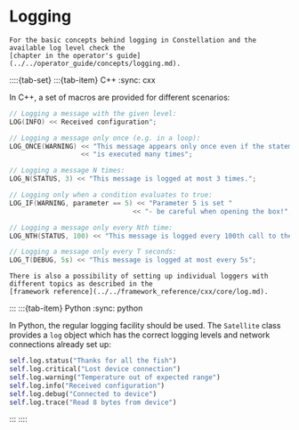 # Logging

```{seealso}
For the basic concepts behind logging in Constellation and the available log level check the
[chapter in the operator's guide](../../operator_guide/concepts/logging.md).
```

::::{tab-set}
:::{tab-item} C++
:sync: cxx

In C++, a set of macros are provided for different scenarios:

```cpp
// Logging a message with the given level:
LOG(INFO) << Received configuration";

// Logging a message only once (e.g. in a loop):
LOG_ONCE(WARNING) << "This message appears only once even if the statement "
                  << "is executed many times";

// Logging a message N times:
LOG_N(STATUS, 3) << "This message is logged at most 3 times.";

// Logging only when a condition evaluates to true:
LOG_IF(WARNING, parameter == 5) << "Parameter 5 is set "
                               << "- be careful when opening the box!";

// Logging a message only every Nth time:
LOG_NTH(STATUS, 100) << "This message is logged every 100th call to the logging macro.";

// Logging a message only every T seconds:
LOG_T(DEBUG, 5s) << "This message is logged at most every 5s";
```

```{seealso}
There is also a possibility of setting up individual loggers with different topics as described in the
[framework reference](../../framework_reference/cxx/core/log.md).
```

:::
:::{tab-item} Python
:sync: python

In Python, the regular logging facility should be used. The `Satellite` class provides a `log` object which has the correct
logging levels and network connections already set up:

```python
self.log.status("Thanks for all the fish")
self.log.critical("Lost device connection")
self.log.warning("Temperature out of expected range")
self.log.info("Received configuration")
self.log.debug("Connected to device")
self.log.trace("Read 8 bytes from device")
```

:::
::::
